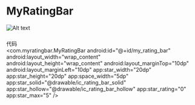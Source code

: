 # MyRatingBar
![Alt text](relative/Screenshot_1.png?raw=true "Title")

###
代码<br />
    <com.myratingbar.MyRatingBar
        android:id="@+id/my_rating_bar"
        android:layout_width="wrap_content"
        android:layout_height="wrap_content"
        android:layout_marginTop="10dp"
        android:layout_marginLeft="10dp"
        app:star_width="20dp"
        app:star_height="20dp"
        app:space_width="5dp"
        app:star_solid="@drawable/ic_rating_bar_solid"
        app:star_hollow="@drawable/ic_rating_bar_hollow"
        app:star_rating="0"
        app:star_max="5" />





